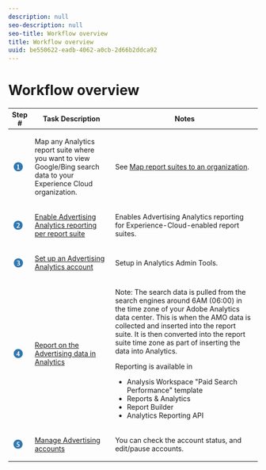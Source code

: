 ```yaml
---
description: null
seo-description: null
seo-title: Workflow overview
title: Workflow overview
uuid: be550622-eadb-4062-a0cb-2d66b2ddca92
---
```


# Workflow overview

<table id="table_0E561F62247A4D01B6E7180560082DC9"> 
 <thead> 
  <tr> 
   <th colname="col1" class="entry"> Step # </th> 
   <th colname="col2" class="entry"> Task Description </th> 
   <th colname="col3" class="entry"> Notes </th> 
  </tr> 
 </thead>
 <tbody> 
  <tr> 
   <td colname="col1"> <p><img placement="break" align="center"  src="assets/step1_icon.png" id="image_15849358972A4846A54FCB51997576D5" /> </p> </td> 
   <td colname="col2"> <p>Map any Analytics report suite where you want to view Google/Bing search data to your Experience Cloud organization. </p> </td> 
   <td colname="col3">See <a format="html" scope="external" href="https://marketing.adobe.com/resources/help/en_US/mcloud/map-report-suite.html"> Map report suites to an organization</a>. </td> 
  </tr> 
  <tr> 
   <td colname="col1"> <p><img placement="break" align="center"  src="assets/step2_icon.png" id="image_372B2C65DFAD46E39AE4D715313ABD0E" /> </p> </td> 
   <td colname="col2"> <p><a href="../../../integrate/c-advertising-analytics/c-adanalytics-workflow/aa-provision-rs.md#concept_BE491B2A2CAE4D818C218033B985A0FB" format="dita" scope="local"> Enable Advertising Analytics reporting per report suite</a> </p> </td> 
   <td colname="col3"> <p>Enables Advertising Analytics reporting for Experience-Cloud-enabled report suites. </p> </td> 
  </tr> 
  <tr> 
   <td colname="col1"> <p><img placement="break" align="center"  src="assets/step3_icon.png" id="image_30DB956290CC4E64A7085B46364BE059" /> </p> </td> 
   <td colname="col2"> <p><a href="../../../integrate/c-advertising-analytics/c-adanalytics-workflow/aa-create-ad-account.md#concept_1958E8C15C334E8B9DC510EC8D5DCA7C" format="dita" scope="local"> Set up an Advertising Analytics account</a> </p> </td> 
   <td colname="col3"> <p>Setup in Analytics Admin Tools. </p> </td> 
  </tr> 
  <tr> 
   <td colname="col1"> <p><img  src="assets/step4_icon.png" id="image_FE2039B8345248BCA303B44C10B68EA1" align="center" placement="break" /> </p> </td> 
   <td colname="col2"> <p><a href="../../../integrate/c-advertising-analytics/c-adanalytics-workflow/aa-report-ad-data-an.md#concept_E29B25BEE60C4A64B66E9255D7612254" format="dita" scope="local"> Report on the Advertising data in Analytics </a> </p> </td> 
   <td colname="col3"> <p>Note:  The search data is pulled from the search engines around 6AM (06:00) in the time zone of your Adobe Analytics data center. This is when the AMO data is collected and inserted into the report suite. It is then converted into the report suite time zone as part of inserting the data into Analytics. </p> <p>Reporting is available in </p> 
    <ul id="ul_7368A2BAEE2C41658C7E45C117DC401C"> 
     <li id="li_6F54761F0C1E4DB0B212EE19F19DA703">Analysis Workspace "Paid Search Performance" template </li> 
     <li id="li_BB27DD70048D4F6E85458067769A9142">Reports &amp; Analytics </li> 
     <li id="li_F4C6DCB784724000A62BE0BF2A08B38D">Report Builder </li> 
     <li id="li_43074C56A50A486C8F08877ABA51A36A">Analytics Reporting API </li> 
    </ul> </td> 
  </tr> 
  <tr> 
   <td colname="col1"> <p><img  src="assets/step5_icon.png" align="center" placement="break" id="image_30A5300766994E1BB8E250FA4E97A85C" /> </p> </td> 
   <td colname="col2"> <p><a href="../../../integrate/c-advertising-analytics/c-adanalytics-workflow/aa-manage-ad-accounts.md#concept_531B99165A4E47B4B8849376B532AFDB" format="dita" scope="local"> Manage Advertising accounts</a> </p> </td> 
   <td colname="col3"> <p>You can check the account status, and edit/pause accounts. </p> </td> 
  </tr> 
 </tbody> 
</table>

